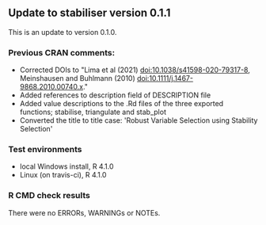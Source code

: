 ## Update to stabiliser version 0.1.1

This is an update to version 0.1.0.

### Previous CRAN comments:

* Corrected DOIs to "Lima et al (2021) <doi:10.1038/s41598-020-79317-8>, Meinshausen and Buhlmann (2010) <doi:10.1111/j.1467-9868.2010.00740.x>."
* Added references to description field of DESCRIPTION file
* Added value descriptions to the .Rd files of the three exported functions; stabilise, triangulate and stab_plot
* Converted the title to title case: 'Robust Variable Selection using Stability Selection'

### Test environments
* local Windows install, R 4.1.0
* Linux (on travis-ci), R 4.1.0

### R CMD check results
There were no ERRORs, WARNINGs or NOTEs. 
